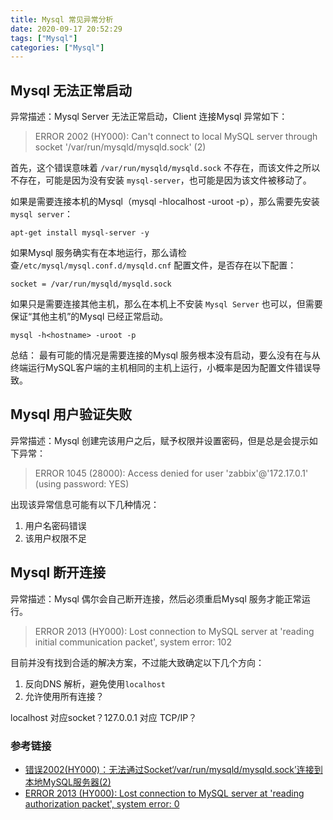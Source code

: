 ```yaml
---
title: Mysql 常见异常分析
date: 2020-09-17 20:52:29
tags: ["Mysql"]
categories: ["Mysql"]
---
```


## Mysql 无法正常启动
异常描述：Mysql Server 无法正常启动，Client 连接Mysql 异常如下：

> ERROR 2002 (HY000): Can't connect to local MySQL server through socket '/var/run/mysqld/mysqld.sock' (2)

首先，这个错误意味着 `/var/run/mysqld/mysqld.sock` 不存在，而该文件之所以不存在，可能是因为没有安装 `mysql-server`，也可能是因为该文件被移动了。

如果是需要连接本机的Mysql（mysql -hlocalhost -uroot -p），那么需要先安装 `mysql server`：
```
apt-get install mysql-server -y
```

如果Mysql 服务确实有在本地运行，那么请检查`/etc/mysql/mysql.conf.d/mysqld.cnf` 配置文件，是否存在以下配置：
```
socket = /var/run/mysqld/mysqld.sock
```

如果只是需要连接其他主机，那么在本机上不安装 `Mysql Server` 也可以，但需要保证“其他主机”的Mysql 已经正常启动。

```
mysql -h<hostname> -uroot -p
```

总结：
最有可能的情况是需要连接的Mysql 服务根本没有启动，要么没有在与从终端运行MySQL客户端的主机相同的主机上运行，小概率是因为配置文件错误导致。

## Mysql 用户验证失败
异常描述：Mysql 创建完该用户之后，赋予权限并设置密码，但是总是会提示如下异常：

> ERROR 1045 (28000): Access denied for user 'zabbix'@'172.17.0.1' (using password: YES)

出现该异常信息可能有以下几种情况：
1. 用户名密码错误
2. 该用户权限不足

## Mysql 断开连接

异常描述：Mysql 偶尔会自己断开连接，然后必须重启Mysql 服务才能正常运行。

> ERROR 2013 (HY000): Lost connection to MySQL server at 'reading initial communication packet', system error: 102

目前并没有找到合适的解决方案，不过能大致确定以下几个方向：
1. 反向DNS 解析，避免使用`localhost`
2. 允许使用所有连接？

localhost 对应socket？127.0.0.1 对应 TCP/IP？

### 参考链接
* [错误2002(HY000)：无法通过Socket‘/var/run/mysqld/mysqld.sock’连接到本地MySQL服务器(2)](https://cloud.tencent.com/developer/ask/35881)
* [ERROR 2013 (HY000): Lost connection to MySQL server at 'reading authorization packet', system error: 0](https://stackoverflow.com/questions/21091850/error-2013-hy000-lost-connection-to-mysql-server-at-reading-authorization-pa)